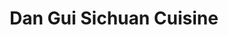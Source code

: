 ---
layout: place
title: Dan Gui Sichuan Cuisine
permalink: /washington/bellevue/dan-gui-sichuan-cuisine.html
stateAbbr: WA
stateName: Washington
cityName: Bellevue
seo:
  type: restaurant
  links: null
place_id: ChIJN5sDHzZtkFQRKM7mhv3SE-s
photos:
  - name: >-
      places/ChIJN5sDHzZtkFQRKM7mhv3SE-s/photos/AeeoHcKr9_-bmfOsrcYljIxX-Mr1wJKBlTA2E52LNjGNlr65K_iN81E4rOOUkc2X70VMDBcJikoivoYSh8jHAaIgoQmQU-vZvPg2g6_FSm6UXN0igddrJF03l53fKRkCMw6nGvSZQ-4j9ewd7WihG8NtAq_427pWwv3xDtt0ADovKiEprgciMi9bsRW529waV1d3FKgcy55LR0uXJuxWjh_qL4nir9llxAcNDpqMRPBADPCP0yKEFbQlHsBhYB_F26-Qrj7nZnx6Hr23DAEkWWZIQyi0pNG4sV4sRpOGBHURSX27mA
    widthPx: 1162
    heightPx: 717
    authorAttributions:
      - displayName: Dan Gui Sichuan Cuisine
        uri: https://maps.google.com/maps/contrib/103241493772969126499
        photoUri: >-
          https://lh3.googleusercontent.com/a-/ALV-UjWIUXl760zz3rv0i7iznixogiE0KEm0wAnhTSwwfucQ7oIV3DI=s100-p-k-no-mo
    flagContentUri: >-
      https://www.google.com/local/imagery/report/?cb_client=maps_api_places.places_api&image_key=!1e10!2sAF1QipOA2H13_bnpUbVn8acoquxBBgaktmm62txbICXj&hl=en-US
    googleMapsUri: >-
      https://www.google.com/maps/place//data=!3m4!1e2!3m2!1sAF1QipOA2H13_bnpUbVn8acoquxBBgaktmm62txbICXj!2e10!4m2!3m1!1s0x54906d361f039b37:0xeb13d2fd86e6ce28
  - name: >-
      places/ChIJN5sDHzZtkFQRKM7mhv3SE-s/photos/AeeoHcJlocjn7APMsd5XUfukvsuAzgNeiNXt8YCguByijGJWX5UhXhyKfcw1sDp39BM4ylQY4QYRT4BO8bv9mCtnAneSwSVuRg5kE-EOua-JZKWRYBmAAvqDfx7Y9wonAA0d0C_feBzKlJBOAMjhwPed_ObZENr2NufqrD4hYeLh6cIEg5iCAd7ZPM5iEXQxDhHldiut_agDe9kz-iJiXDpepUBEnsnpZP0YVLPCT55IBoGFKlD7e-3I_FxMuYbbz_zKAI4L4jxC7J8p7ULkm6cqDeiycmchQVyMzNtaRLfz79t5Ng
    widthPx: 706
    heightPx: 775
    authorAttributions:
      - displayName: Dan Gui Sichuan Cuisine
        uri: https://maps.google.com/maps/contrib/103241493772969126499
        photoUri: >-
          https://lh3.googleusercontent.com/a-/ALV-UjWIUXl760zz3rv0i7iznixogiE0KEm0wAnhTSwwfucQ7oIV3DI=s100-p-k-no-mo
    flagContentUri: >-
      https://www.google.com/local/imagery/report/?cb_client=maps_api_places.places_api&image_key=!1e10!2sAF1QipOtMm9trpao_Zv-syzbN-97yMu-vEuuM4s7eHWc&hl=en-US
    googleMapsUri: >-
      https://www.google.com/maps/place//data=!3m4!1e2!3m2!1sAF1QipOtMm9trpao_Zv-syzbN-97yMu-vEuuM4s7eHWc!2e10!4m2!3m1!1s0x54906d361f039b37:0xeb13d2fd86e6ce28
  - name: >-
      places/ChIJN5sDHzZtkFQRKM7mhv3SE-s/photos/AeeoHcI2HFHw2rweMEyCIqmroScHU2kIBvWSXkguZFmMIGHR7dZGAIWkRcTdlW_BhCia5nxmlptRE6ZeRlwi_L7c5qbDO2eU4YVrSLjlKMtNqUpV64Pn7fiqNZvkv12MfGC0Louzbgk0oRGMtIocetS2nuzUim4w9XnxQYNV9KZP2fkss39jLHOfxQihTErAmhZUWn1Fut4IvP_cEFdMzR2fftgtZu7gK3OGmqr0IjjDUWnIo4L131eYI-Uhnyr9tkJlMHFd7f01bdGAtfiGZxeyRbmYsTSRDVHcQqaOnJZqIVuAiE3wddnoe2G1Tfe2kMWaRKj-mo3wTsiUmeK8_SnvQdixJp-WpoZKIBfdPSqNGLF8pTB-_G_FWBeKQt-rRZ-cxQn9pimbQnMz_xXTjTZhSg4ghZwBi7-K7jy4MNWp2yII-DmC
    widthPx: 4000
    heightPx: 2252
    authorAttributions:
      - displayName: M. J.
        uri: https://maps.google.com/maps/contrib/109584977919223885230
        photoUri: >-
          https://lh3.googleusercontent.com/a/ACg8ocLgJHIq7j9Ie7I6I9U2gfRkK-9QCDoKbZ1KUSaMWH6fMOLh9Q=s100-p-k-no-mo
    flagContentUri: >-
      https://www.google.com/local/imagery/report/?cb_client=maps_api_places.places_api&image_key=!1e10!2sCIHM0ogKEICAgMDw1J-EwgE&hl=en-US
    googleMapsUri: >-
      https://www.google.com/maps/place//data=!3m4!1e2!3m2!1sCIHM0ogKEICAgMDw1J-EwgE!2e10!4m2!3m1!1s0x54906d361f039b37:0xeb13d2fd86e6ce28
  - name: >-
      places/ChIJN5sDHzZtkFQRKM7mhv3SE-s/photos/AeeoHcL9fSySWW7DDZy64eZMDj2W74b99C83bKdiu23UiVWUD1Ef3e3xXk4k2fUn9L0GStAaFAZXUqaHNokBI1wv87rmpcvg2g9kZ1WRwCgEpen04Ho2jI0pKvEHhGmN-Y_GJLQPhUF8N2Q-6d8nO18S4ReEnvc9SdSGIjuEE8PUuJRPyHLextIBHFy9YsDVLOwY8DvuyNEB7oWwT2Q7ZQKVGpv6Yc9rV3nr1fylMF2AshMjekEOHFloel__h0jDLox5-2wIYX3TVnlB3C-n9UaSLdVxfV5JX3t7k6QzOk3DLfIYEkEhuXx2MKHiTy8XY2naqCMmfSju-SdV1Qa9gnNE4VoihlbGj0Nuff91z-q6OhrHjL5YnBzmHTzfaeMBloBDNYSxWqTP7f9H7uerx3ueK5JBdgy_zF1S0m_5dGzrmKk
    widthPx: 1440
    heightPx: 1920
    authorAttributions:
      - displayName: Magdalena Herrera
        uri: https://maps.google.com/maps/contrib/104681613752536585721
        photoUri: >-
          https://lh3.googleusercontent.com/a-/ALV-UjWiOvUQS-YxxnYkMDAfyQggGtF6Edl_02HYYeAzTCB1N2ve1-WkqA=s100-p-k-no-mo
    flagContentUri: >-
      https://www.google.com/local/imagery/report/?cb_client=maps_api_places.places_api&image_key=!1e10!2sCIHM0ogKEICAgMCA2LTUIA&hl=en-US
    googleMapsUri: >-
      https://www.google.com/maps/place//data=!3m4!1e2!3m2!1sCIHM0ogKEICAgMCA2LTUIA!2e10!4m2!3m1!1s0x54906d361f039b37:0xeb13d2fd86e6ce28
  - name: >-
      places/ChIJN5sDHzZtkFQRKM7mhv3SE-s/photos/AeeoHcJMRvM27-vunuyefZkZuRL_G1frbgeugYX3LX3xPJ5O_ml_98EDbtU75o5rPJESfSOkOH3iuKbHaR6xIzeR0BaTQlPdLz2xXY8wXlS7PlZKM1_2W0ymOfnIx34_lLYxcCU5OuQREE8SLoEzN_px-rDvlRVIJWAg9cnxwoxN1x7J-W4udaOpm3KH9bC-ZiijpHSQ-Fouoo7tZ9Bk-dURibneIdFMExBsCTWN9Om1rK_Iz6aCKCO_RjgT-Ij2CJAFuZdjv57Q8SAIine6FZQ08SolBqz94Jcg7qpst7IaP6gfxXpQiCbYYGFboOpTY_UR2fpwJJ4s8ocGpOD4qt1KhaXtuUnPpetUcndQSMpXcPqvoQHOqVCPB3QcjB9zbK52FXgRDqaia-YrWsNy1loEzONd530JL024oD2hxqkiSCSAGM-4
    widthPx: 4000
    heightPx: 2252
    authorAttributions:
      - displayName: M. J.
        uri: https://maps.google.com/maps/contrib/109584977919223885230
        photoUri: >-
          https://lh3.googleusercontent.com/a/ACg8ocLgJHIq7j9Ie7I6I9U2gfRkK-9QCDoKbZ1KUSaMWH6fMOLh9Q=s100-p-k-no-mo
    flagContentUri: >-
      https://www.google.com/local/imagery/report/?cb_client=maps_api_places.places_api&image_key=!1e10!2sCIHM0ogKEICAgMDw1J-E4gE&hl=en-US
    googleMapsUri: >-
      https://www.google.com/maps/place//data=!3m4!1e2!3m2!1sCIHM0ogKEICAgMDw1J-E4gE!2e10!4m2!3m1!1s0x54906d361f039b37:0xeb13d2fd86e6ce28
  - name: >-
      places/ChIJN5sDHzZtkFQRKM7mhv3SE-s/photos/AeeoHcJYdxpYtFSEd62TdjLOBMKhdnCAWe38jw6r_2B4GFv1rfa-6jH8UliFPJYNnnGqB4yT1lRFBXzf5kuFWuN58yPnkjai97w2qz6R_OOThL64-IEDWYJU5-ETfb6r1AZTmGI7e8Y3i08wFjKx908xCaALm4nBy1ejdO4rDA-s1bmcGvOX2G-G_sufg2cNUJht7_tDMcuWKszkEF1S-pRuht9-CDh5M6SUYGhH3fl-2CaYNGajJzEqsn6Ry6xwt89a5EOiae6qCAVpFFtfb2cpId74RjgLy4yi4ywPMCmhgzh51DVUkx5pjQycvk7Lwi0-yOoGnDnLC9dfnoE-lnwtRCQWgQY4l2uWQjW26bxC8DYdGIk-KuiVT2Vniqi-ijcs5Aw5cCBpnvXjqwuvrkQAmUYBHq8D9RixtdiqEDshmCfWhTdr
    widthPx: 3024
    heightPx: 4032
    authorAttributions:
      - displayName: mukund
        uri: https://maps.google.com/maps/contrib/110333644837767380333
        photoUri: >-
          https://lh3.googleusercontent.com/a/ACg8ocKTYqMEm5P49RFEZ9tpoOhF4ec-X9Tof4MKjeR0WCWHZvvoFA=s100-p-k-no-mo
    flagContentUri: >-
      https://www.google.com/local/imagery/report/?cb_client=maps_api_places.places_api&image_key=!1e10!2sCIHM0ogKEICAgICzk5XPiAE&hl=en-US
    googleMapsUri: >-
      https://www.google.com/maps/place//data=!3m4!1e2!3m2!1sCIHM0ogKEICAgICzk5XPiAE!2e10!4m2!3m1!1s0x54906d361f039b37:0xeb13d2fd86e6ce28
  - name: >-
      places/ChIJN5sDHzZtkFQRKM7mhv3SE-s/photos/AeeoHcKiv0Qqg3ocdEmbqEHXVHMciOShiV7WXuyJwSX1bt6E0dbWV7NSv7JGuWu4mvU6Kxtu-63082eJjxpkMys2n0wpxFVNjIEZtYYqin2Q99KpDLiujgfih2hYA5WisOfoHDWwSXayF9pYy3ZNxRziClOa6sSkwyqZbvJSzCK_UMNId9UP9CYk4TXbZgp5l6Yh4gWDD5rloBi-dSFDrwujsJykBNErO1LHzPWGavs7lUIenQfJLd_grUlArlMaCFEgMX1LWlxrmOGIFOgsu3ee5Ox4f0Muwdx3aorICYfNY7s_1qYcwg2x5LwlbrVbf2vObxqWpwyb-yBjLqnIWic_mhFNrPhtqYTLp-fHTDSVG3R2M8AmcJ0O4niUC06L7XOWH2yRQWDlaqyOg7QqajvHxlLau0yRXzVEl5Cnsi7454-1Pw
    widthPx: 4032
    heightPx: 3024
    authorAttributions:
      - displayName: Jeng Yu Shie
        uri: https://maps.google.com/maps/contrib/103129620384807927522
        photoUri: >-
          https://lh3.googleusercontent.com/a-/ALV-UjUX6cNro7nNBIdBN2T-V323SU2l5RkpdBuhfzFZuCUD0YV501A=s100-p-k-no-mo
    flagContentUri: >-
      https://www.google.com/local/imagery/report/?cb_client=maps_api_places.places_api&image_key=!1e10!2sCIHM0ogKEICAgIC_zcPzbg&hl=en-US
    googleMapsUri: >-
      https://www.google.com/maps/place//data=!3m4!1e2!3m2!1sCIHM0ogKEICAgIC_zcPzbg!2e10!4m2!3m1!1s0x54906d361f039b37:0xeb13d2fd86e6ce28
  - name: >-
      places/ChIJN5sDHzZtkFQRKM7mhv3SE-s/photos/AeeoHcJFPbyIignId2j2zpB5ICmuSD55w0sbV5EldpnomJVtzN81NWwRagDMKnGorcyT4B1gr6GJhGL1-xfj_LWb3nY8Zr5vt5tVIW033PJkd354Mjt0vnyQNTlp7HJpz6lwh4wihrXdCYQERyVgA9TRlIk_g94VY1pmEqp2Mf_tG3TRCrBFqqhusa2KdYSlCLHZ-ldo6BKI5n8Aihbb4u5SRCCLw8oFVTkaZAsVqgoEr30PLeVjeNiklk47Fo2t8Aas1npd84dvc01qeylpO62voHGDomO33_PQfwu9oLYJuWKZzA
    widthPx: 3120
    heightPx: 2080
    authorAttributions:
      - displayName: Dan Gui Sichuan Cuisine
        uri: https://maps.google.com/maps/contrib/103241493772969126499
        photoUri: >-
          https://lh3.googleusercontent.com/a-/ALV-UjWIUXl760zz3rv0i7iznixogiE0KEm0wAnhTSwwfucQ7oIV3DI=s100-p-k-no-mo
    flagContentUri: >-
      https://www.google.com/local/imagery/report/?cb_client=maps_api_places.places_api&image_key=!1e10!2sAF1QipMqSgMqFTIAdmCQI1uvqjw5m31y_ftV9Sn5J1Pw&hl=en-US
    googleMapsUri: >-
      https://www.google.com/maps/place//data=!3m4!1e2!3m2!1sAF1QipMqSgMqFTIAdmCQI1uvqjw5m31y_ftV9Sn5J1Pw!2e10!4m2!3m1!1s0x54906d361f039b37:0xeb13d2fd86e6ce28
  - name: >-
      places/ChIJN5sDHzZtkFQRKM7mhv3SE-s/photos/AeeoHcII9PdkIhAd0eH4hNHawQPggdqNFOc506fGaIDfKByXHWNKG7eoz9mV8Y9EIK4I_aoa0Iww7DUm2EKLe4gw4QTmDIC4YhwlBSKpx4Uuy9S0PJlMZ5BzIzS0ocJnoVN2DuB_0Xuk7rI55f3bypahBFkMMhGmehGfaO7YVvWAM79Xjzrh36yn40lDJdn5tCAH1h-TmNXJTfrJZJOv0EZoFXTUwVC0VwI0n8CY_v8WLOUEDB6UB1EVrdii-A-lIFYVVyfh0oybTi0LCSVpdrATYPEYv8H20enV6ii4PAH2-8FJQHsE9EGsymZIUvZ2hiVmT4W2RS6n5__OtNXrtZSyfqTIQL5RjNCYp6jNWnuhFH-mJcPfsQfcqyqQgazgyt5iQ7jmWzOjSsst6hGHUxsFuSGCCCIK2Zphpzs0Fg7EcwA
    widthPx: 4032
    heightPx: 3024
    authorAttributions:
      - displayName: Li Xiong
        uri: https://maps.google.com/maps/contrib/108154016270448204394
        photoUri: >-
          https://lh3.googleusercontent.com/a-/ALV-UjWbATmwoAq4Gso_xSt_bkhTboVwucxe_HsiE2OkN_u0QNxVCYrPGQ=s100-p-k-no-mo
    flagContentUri: >-
      https://www.google.com/local/imagery/report/?cb_client=maps_api_places.places_api&image_key=!1e10!2sCIHM0ogKEICAgIDrqMaqNw&hl=en-US
    googleMapsUri: >-
      https://www.google.com/maps/place//data=!3m4!1e2!3m2!1sCIHM0ogKEICAgIDrqMaqNw!2e10!4m2!3m1!1s0x54906d361f039b37:0xeb13d2fd86e6ce28
  - name: >-
      places/ChIJN5sDHzZtkFQRKM7mhv3SE-s/photos/AeeoHcIBsGrQDFfcK_M2awJ5-DBlOOA3EMbgBvorJ4tNL60mE_gqSx-kHAtQ7aqWu2n4TqvDa6q-TtOzt50oMcW0_PWstami0bVuKMrD2yO1iRExMFTZiXYDgfsqQ0mpTIj_hmwcGKO4iYxClHWfUhKxupG2xRDnj7beDFvW_oOgL6n1B-gsx7qmLqLPQQS-WGrije4RIqe1UCd0NoHpSc-K4twgNU9F_GcdzrneGdWq2Tq-bs6AOKTj6trnwMpKnS1EP6_2UhJP9wqGKOezQIYq3w7YLrjAqxm9bNrMDhtzcHuiTs6hESo9qvvJZybZbH12fMlpWX2PAMpssShO9b5w9ZVnW5hTChgLDl5hJ6Z6I_p8UGClHT3nccVaFuHM6bKY-I1kBDC5i0c8iEbr2cF77WKjZepzJ8-eoEjHB2-x-MrXPe2i
    widthPx: 4032
    heightPx: 3024
    authorAttributions:
      - displayName: Jeng Yu Shie
        uri: https://maps.google.com/maps/contrib/103129620384807927522
        photoUri: >-
          https://lh3.googleusercontent.com/a-/ALV-UjUX6cNro7nNBIdBN2T-V323SU2l5RkpdBuhfzFZuCUD0YV501A=s100-p-k-no-mo
    flagContentUri: >-
      https://www.google.com/local/imagery/report/?cb_client=maps_api_places.places_api&image_key=!1e10!2sCIHM0ogKEICAgIC_zcPz7gE&hl=en-US
    googleMapsUri: >-
      https://www.google.com/maps/place//data=!3m4!1e2!3m2!1sCIHM0ogKEICAgIC_zcPz7gE!2e10!4m2!3m1!1s0x54906d361f039b37:0xeb13d2fd86e6ce28
address: 13112 NE 20th St, Bellevue, WA 98005, USA
street: 13112 NE 20th St
city: Bellevue
state: WA
zip: '98005'
country: USA
neighborhood: Wilburton
latitude: '47.628839'
longitude: '-122.165673'
accessibility_options:
  wheelchairAccessibleParking: true
  wheelchairAccessibleEntrance: true
  wheelchairAccessibleRestroom: true
  wheelchairAccessibleSeating: true
business_status: OPERATIONAL
name: Dan Gui Sichuan Cuisine
google_maps_links:
  directionsUri: >-
    https://www.google.com/maps/dir//''/data=!4m7!4m6!1m1!4e2!1m2!1m1!1s0x54906d361f039b37:0xeb13d2fd86e6ce28!3e0
  placeUri: https://maps.google.com/?cid=16939114609802399272
  writeAReviewUri: >-
    https://www.google.com/maps/place//data=!4m3!3m2!1s0x54906d361f039b37:0xeb13d2fd86e6ce28!12e1
  reviewsUri: >-
    https://www.google.com/maps/place//data=!4m4!3m3!1s0x54906d361f039b37:0xeb13d2fd86e6ce28!9m1!1b1
  photosUri: >-
    https://www.google.com/maps/place//data=!4m3!3m2!1s0x54906d361f039b37:0xeb13d2fd86e6ce28!10e5
primary_type: Chinese Restaurant
opening_hours:
  regular: null
  current: null
secondary_opening_hours:
  regular:
    weekdayDescriptions: null
    type: null
  current:
    weekdayDescriptions: null
    type: null
phone: null
price_level: null
price_range: null
rating: null
rating_count: 0
website: null
description: >-
  Explore Dan Gui Sichuan Cuisine in Bellevue, WA$$$Dan Gui Sichuan Cuisine in
  Bellevue, WA, offers a welcoming spot for enjoying authentic Chinese flavors
  with a contemporary twist on traditional Sichuan dishes. This casual eatery
  emphasizes fresh ingredients and bold spices, making it a go-to choice for
  those seeking flavorful meals in a relaxed atmosphere, whether dining in or
  opting for take-out. The menu highlights a variety of classic options that
  blend modern presentation with time-honored recipes, appealing to anyone
  exploring diverse Asian cuisine options nearby. With accessible features like
  wheelchair-friendly entrances and seating, it's designed for comfortable
  visits, adding to its appeal as a convenient local dining destination.
generative_summary: >-
  Explore Dan Gui Sichuan Cuisine in Bellevue, WA$$$Dan Gui Sichuan Cuisine in
  Bellevue, WA, offers a welcoming spot for enjoying authentic Chinese flavors
  with a contemporary twist on traditional Sichuan dishes. This casual eatery
  emphasizes fresh ingredients and bold spices, making it a go-to choice for
  those seeking flavorful meals in a relaxed atmosphere, whether dining in or
  opting for take-out. The menu highlights a variety of classic options that
  blend modern presentation with time-honored recipes, appealing to anyone
  exploring diverse Asian cuisine options nearby. With accessible features like
  wheelchair-friendly entrances and seating, it's designed for comfortable
  visits, adding to its appeal as a convenient local dining destination.
generative_disclosure: Summarized by AI using the Grok-3-Mini model.
reviews: null
review_summary: >-
  Insights from Customer Feedback$$$While specific reviews for this spot are
  limited, folks generally appreciate the straightforward vibe and tasty Sichuan
  dishes that hit the spot for a satisfying meal in Bellevue. Visitors often
  note the flavorful spices and modern takes on classics, making it a solid pick
  for casual dinners or quick take-out without the fuss. Some mention it's a
  reliable choice for groups or families looking for variety in local Asian
  eateries, though a few suggest it shines best for those who enjoy spicy
  flavors over milder options. Overall, it comes across as a dependable spot
  that delivers on authentic tastes, earning nods for its accessibility and
  everyday appeal in the area.
review_disclosure: Summarized by AI using the Grok-3-Mini model.
parking_options: null
payment_options: null
allow_dogs: null
curbside_pickup: null
delivery: null
dine_in: null
good_for_children: null
good_for_groups: null
good_for_sports: null
live_music: null
menu_for_children: null
outdoor_seating: null
reservable: null
restroom: null
serves_beer: null
serves_breakfast: null
serves_brunch: null
serves_cocktails: null
serves_coffee: null
serves_dinner: null
serves_dessert: null
serves_lunch: null
serves_vegetarian_food: null
serves_wine: null
takeout: null
update_category: pro
places_description: null

---